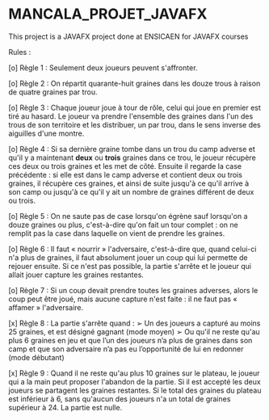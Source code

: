 ﻿# MANCALA_PROJET_JAVAFX
This project is a JAVAFX project done at ENSICAEN for JAVAFX courses


Rules : 

[o] Règle 1 : Seulement deux joueurs peuvent s'affronter.

[o] Règle 2 : On répartit quarante-huit graines dans les douze trous à raison de quatre graines par trou.

[o] Règle 3 : Chaque joueur joue à tour de rôle, celui qui joue en premier est tiré au hasard. Le joueur va
prendre l'ensemble des graines dans l'un des trous de son territoire et les distribuer, un par trou, dans le
sens inverse des aiguilles d'une montre.

[o] Règle 4 : Si sa dernière graine tombe dans un trou du camp adverse et qu'il y a maintenant **deux** ou **trois**
graines dans ce trou, le joueur récupère ces deux ou trois graines et les met de côté. Ensuite il regarde la
case précédente : si elle est dans le camp adverse et contient deux ou trois graines, il récupère ces graines,
et ainsi de suite jusqu'à ce qu'il arrive à son camp ou jusqu'à ce qu'il y ait un nombre de graines différent
de deux ou trois.

[o] Règle 5 : On ne saute pas de case lorsqu'on égrène sauf lorsqu'on a douze graines ou plus, c'est-à-dire
qu'on fait un tour complet : on ne remplit pas la case dans laquelle on vient de prendre les graines.

[o] Règle 6 : Il faut « nourrir » l'adversaire, c'est-à-dire que, quand celui-ci n'a plus de graines, il faut
absolument jouer un coup qui lui permette de rejouer ensuite. Si ce n'est pas possible, la partie s'arrête et
le joueur qui allait jouer capture les graines restantes.

[o] Règle 7 : Si un coup devait prendre toutes les graines adverses, alors le coup peut être joué, mais aucune
capture n'est faite : il ne faut pas « affamer » l'adversaire.

[x] Règle 8 : La partie s'arrête quand :
➢ Un des joueurs a capturé au moins 25 graines, et est désigné gagnant (mode moyen)
➢ Ou qu'il ne reste qu'au plus 6 graines en jeu et que l’un des joueurs n’a plus de graines dans son
camp et que son adversaire n’a pas eu l’opportunité de lui en redonner (mode débutant)

[x] Règle 9 : Quand il ne reste qu'au plus 10 graines sur le plateau, le joueur qui a la main peut proposer
l'abandon de la partie. Si il est accepté les deux joueurs se partagent les graines restantes.
Si le total des graines du plateau est inférieur à 6, sans qu'aucun des joueurs n'a un total de graines
supérieur à 24. La partie est nulle.
